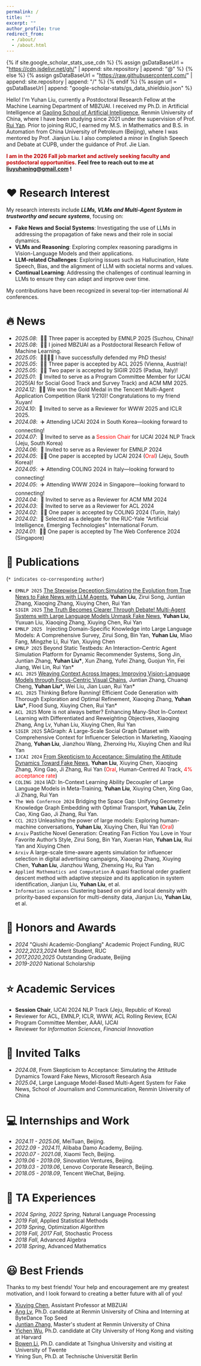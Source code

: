 ```yaml
---
permalink: /
title: ""
excerpt: ""
author_profile: true
redirect_from: 
  - /about/
  - /about.html
---
```


{% if site.google_scholar_stats_use_cdn %}
{% assign gsDataBaseUrl = "https://cdn.jsdelivr.net/gh/" | append: site.repository | append: "@" %}
{% else %}
{% assign gsDataBaseUrl = "https://raw.githubusercontent.com/" | append: site.repository | append: "/" %}
{% endif %}
{% assign url = gsDataBaseUrl | append: "google-scholar-stats/gs_data_shieldsio.json" %}

<span class='anchor' id='about-me'></span>
Hello! I'm Yuhan Liu, currently a Postdoctoral Research Fellow at the Machine Learning Department of MBZUAI. I received my Ph.D. in Artificial Intelligence at <a href="http://ai.ruc.edu.cn"> Gaoling School of Artificial Intelligence</a>, Renmin University of China, where I have been studying since 2021 under the supervision of Prof. <a href="http://ai.ruc.edu.cn/english/GSAI_FACULTY/28026f7425324f61991c70d279372d13.htm">Rui Yan</a>. Prior to joining RUC, I earned my M.S. in Mathematics and B.S. in Automation from China University of Petroleum (Beijing), where I was mentored by Prof. Jianjun Liu. I also completed a minor in English Speech and Debate at CUPB, under the guidance of Prof. Jie Lian.

<span style="color: #c00000;">**I am in the 2026 Fall job market and actively seeking faculty and postdoctoral opportunities.** </span>
**Feel free to reach out to me at liuyuhaning@gmail.com !**

# ❤️ Research Interest
My research interests include **_LLMs, VLMs and Multi-Agent System in trustworthy and secure systems_**, focusing on:

* **Fake News and Social Systems**: Investigating the use of LLMs in addressing the propagation of fake news and their role in social dynamics.
* **VLMs and Reasoning**: Exploring complex reasoning paradigms in Vision-Language Models and their applications.
* **LLM-related Challenges**: Exploring issues such as Hallucination, Hate Speech, Bias, and the alignment of LLM with societal norms and values.
* **Continual Learning**: Addressing the challenges of continual learning in LLMs to ensure they can adapt and improve over time.

My contributions have been recognized in several top-tier international AI conferences.

# 🔥 News
- *2025.08*: &nbsp;🎉🎉 Three paper is accepted by EMNLP 2025 (Suzhou, China)!
- *2025.08*: &nbsp;🎉🎉 I joined MBZUAI as a Postdoctoral Research Fellow of Machine Learning.
- *2025.05*: &nbsp;🎉🎉🎉🎉 I have successfully defended my PhD thesis!
- *2025.05*: &nbsp;🎉🎉 Three paper is accepted by ACL 2025 (Vienna, Austria)!
- *2025.05*: &nbsp;🎉🎉 Two paper is accepted by SIGIR 2025 (Padua, Italy)!
- *2025.01*: &nbsp;🎉 Invited to serve as a Program Committee Member for IJCAI 2025(AI for Social Good Track and Survey Track) and ACM MM 2025.
- *2024.12*: &nbsp;🎉🎉 We won the Gold Medal in the Tencent Multi-Agent Application Competition (Rank 1/210)! Congratulations to my friend Xuyan!
- *2024.10*: &nbsp;🎉 Invited to serve as a Reviewer for WWW 2025 and ICLR 2025.
- *2024.08*: &nbsp;✈️ Attending IJCAI 2024 in South Korea—looking forward to connecting!
- *2024.07*: &nbsp;🎉 Invited to serve as a <span style="color:red">Session Chair</span> for IJCAI 2024 NLP Track (Jeju, South Korea)
- *2024.06*: &nbsp;🎉 Invited to serve as a Reviewer for EMNLP 2024
- *2024.05*: &nbsp;🎉🎉 One paper is accepted by IJCAI 2024 (<span style="color:red">Oral</span>) (Jeju, South Korea)!
- *2024.05*: &nbsp;✈️ Attending COLING 2024 in Italy—looking forward to connecting!
- *2024.05*: &nbsp;✈️ Attending WWW 2024 in Singapore—looking forward to connecting!
- *2024.04*: &nbsp;🎉 Invited to serve as a Reviewer for ACM MM 2024
- *2024.03*: &nbsp;🎉 Invited to serve as a Reviewer for ACL 2024
- *2024.02*: &nbsp;🎉🎉 One paper is accepted by COLING 2024 (Turin, Italy)
- *2024.02*: &nbsp;🎉 Selected as a delegate for the RUC-Yale "Artificial Intelligence, Emerging Technologies" International Forum.
- *2024.01*: &nbsp;🎉🎉 One paper is accepted by The Web Conference 2024 (Singapore)

# 📝 Publications 
(`* indicates co-corresponding author`)
- ``EMNLP 2025`` [The Stepwise Deception:Simulating the Evolution from True News to Fake News with LLM Agents](https://arxiv.org/abs/2410.19064), **Yuhan Liu**, Zirui Song, Juntian Zhang, Xiaoqing Zhang, Xiuying Chen, Rui Yan
- ``SIGIR 2025`` [The Truth Becomes Clearer Through Debate! Multi-Agent Systems with Large Language Models Unmask Fake News](https://arxiv.org/abs/2505.08532), **Yuhan Liu**, Yuxuan Liu, Xiaoqing Zhang, Xiuying Chen, Rui Yan
- ``EMNLP 2025 `` Injecting Domain-Specific Knowledge into Large Language Models: A Comprehensive Survey, Zirui Song, Bin Yan, **Yuhan Liu**, Miao Fang, Mingzhe Li, Rui Yan, Xiuying Chen
- ``EMNLP 2025`` Beyond Static Testbeds: An Interaction-Centric Agent Simulation Platform for Dynamic Recommender Systems, Song Jin, Juntian Zhang, **Yuhan Liu\***, Xun Zhang, Yufei Zhang, Guojun Yin, Fei Jiang, Wei Lin, Rui Yan*
- ``ACL 2025`` [Weaving Context Across Images: Improving Vision-Language Models through Focus-Centric Visual Chains](https://arxiv.org/abs/2504.20199), Juntian Zhang, Chuanqi Cheng, **Yuhan Liu\***, Wei Liu, Jian Luan, Rui Yan*
- ``ACL 2025`` Thinking Before Running! Efficient Code Generation with Thorough Exploration and Optimal Refinement, Xiaoqing Zhang, **Yuhan Liu\***, Flood Sung, Xiuying Chen, Rui Yan*
- ``ACL 2025`` More is not always better? Enhancing Many-Shot In-Context Learning with Differentiated and Reweighting Objectives, Xiaoqing Zhang, Ang Lv, Yuhan Liu, Xiuying Chen, Rui Yan
- ``SIGIR 2025`` SAGraph: A Large-Scale Social Graph Dataset with Comprehensive Context for Influencer Selection in Marketing, Xiaoqing Zhang, **Yuhan Liu**, Jianzhou Wang, Zhenxing Hu, Xiuying Chen and Rui Yan	
- ``IJCAI 2024`` [From Skepticism to Acceptance: Simulating the Attitude Dynamics Toward Fake News](https://arxiv.org/abs/2403.09498), **Yuhan Liu**, Xiuying Chen, Xiaoqing Zhang, Xing Gao, Ji Zhang, Rui Yan (<span style="color:red">Oral</span>, Human-Centred AI Track, <span style="color:red">4% acceptance rate</span>)
- ``COLING 2024`` IAD: In-Context Learning Ability Decoupler of Large Language Models in Meta-Training, **Yuhan Liu**, Xiuying Chen, Xing Gao, Ji Zhang, Rui Yan
- ``The Web Confernce 2024`` Bridging the Space Gap: Unifying Geometry Knowledge Graph Embedding with Optimal Transport, **Yuhan Liu**, Zelin Cao, Xing Gao, Ji Zhang, Rui Yan.
- ``CCL 2023`` Unleashing the power of large models: Exploring human-machine conversations, **Yuhan Liu**, Xiuying Chen, Rui Yan (<span style="color:red">Oral</span>)
- ``Arxiv`` Pastiche Novel Generation: Creating Fan Fiction You Love in Your Favorite Author’s Style, Zirui Song, Bin Yan, Xueran Han, **Yuhan Liu**, Rui Yan and Xiuying Chen 
- ``Arxiv`` A large-scale time-aware agents simulation for influencer selection in digital advertising campaigns, Xiaoqing Zhang, Xiuying Chen, **Yuhan Liu**, Jianzhou Wang, Zhenxing Hu, Rui Yan
- ``Applied Mathematics and Computation`` A quasi fractional order gradient descent method with adaptive stepsize and its
application in system identification, Jianjun Liu, **Yuhan Liu**, et al.
- ``Information sciences`` Clustering based on grid and local density with priority-based expansion for multi-density data, Jianjun Liu, **Yuhan Liu**, et al.



# 🏅 Honors and Awards
- *2024* "Qiushi Academic-Dongliang" Academic Project Funding, RUC
- *2022,2023,2024* Merit Student, RUC
- *2017,2020,2025* Outstanding Graduate, Beijing
- *2019-2020* National Scholarship

# ⭐ Academic Services
- **Session Chair**, IJCAI 2024 NLP Track (Jeju, Republic of Korea)
- Reviewer for ACL, EMNLP, ICLR, WWW, ACL Rolling Review, ECAI
- Program Committee Member, AAAI, IJCAI
- Reviewer for *Information Sciences*, *Financial Innovation*

# 💬 Invited Talks
- *2024.08*, From Skepticism to Acceptance: Simulating the Attitude Dynamics Toward Fake News, Microsoft Research Asia
- *2025.04*, Large Language Model-Based Multi-Agent System for Fake News, School of Journalism and Communication, Renmin University of China

# 💻 Internships and Work
- *2024.11 - 2025.06*, MeiTuan, Beijing.
- *2022.09 - 2024.11*, Alibaba Damo Academy, Beijing.
- *2020.07 - 2021.08*, Xiaomi Tech, Beijing.
- *2019.06 - 2019.09*, Sinovation Ventures, Beijing.
- *2019.03 - 2019.06*, Lenovo Corporate Research, Beijing.
- *2018.05 - 2018.09*, Tencent WeChat, Beijing.

# 📖 TA Experiences
- *2024 Spring, 2022 Spring*, Natural Language Processing
- *2019 Fall*, Applied Statistical Methods
- *2019 Spring*, Optimization Algorithm
- *2019 Fall, 2017 Fall*, Stochastic Process
- *2018 Fall*, Advanced Algebra
- *2018 Spring*, Advanced Mathematics

# 😃 Best Friends
Thanks to my best friends! Your help and encouragement are my greatest motivation, and I look forward to creating a better future with all of you!
- <a href="https://iriscxy.github.io/">Xiuying Chen</a>, Assistant Professor at MBZUAI
- <a href="https://trestad.github.io/">Ang Lv</a>, Ph.D. candidate at Renmin University of China and Interning at ByteDance Top Seed
- <a href="https://scholar.google.com/citations?user=K-6vOfkAAAAJ&hl=zh-CN">Juntian Zhang</a>, Master's student at Renmin University of China
- <a href="https://wuyichen-97.github.io/">Yichen Wu</a>, Ph.D. candidate at City University of Hong Kong and visiting at Harvard
- <a href="https://www.linkedin.com/in/bowen-li-5a3610344/">Bowen Li</a>, Ph.D. candidate at Tsinghua University and visiting at University of Twente
- Yining Sun, Ph.D. at Technische Universität Berlin

